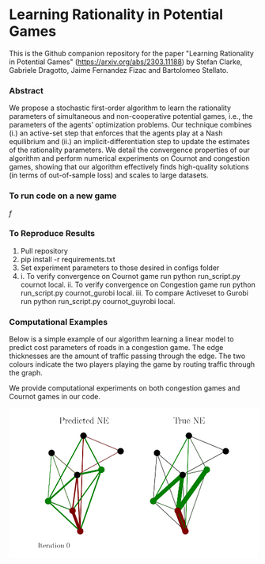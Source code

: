# Learning Rationality in Potential Games

This is the Github companion repository for the paper "Learning Rationality in Potential Games" (https://arxiv.org/abs/2303.11188) by Stefan Clarke, Gabriele Dragotto, Jaime Fernandez Fizac and Bartolomeo Stellato.

### Abstract
We propose a stochastic first-order algorithm to learn the rationality parameters of
simultaneous and non-cooperative potential games, i.e., the parameters of the agents’
optimization problems. Our technique combines (i.) an active-set step that enforces
that the agents play at a Nash equilibrium and (ii.) an implicit-differentiation step to
update the estimates of the rationality parameters. We detail the convergence properties of our algorithm and perform numerical experiments on Cournot and congestion
games, showing that our algorithm effectively finds high-quality solutions (in terms of
out-of-sample loss) and scales to large datasets.

### To run code on a new game
$f$

### To Reproduce Results
1. Pull repository
2. pip install -r requirements.txt
3. Set experiment parameters to those desired in configs folder
4. i. To verify convergence on Cournot game run python run_script.py cournot local.
   ii. To verify convergence on Congestion game run python run_script.py cournot_gurobi local.
   iii. To compare Activeset to Gurobi run python run_script.py cournot_guyrobi local.

### Computational Examples
Below is a simple example of our algorithm learning a linear model to predict cost parameters of roads in a congestion game. The edge thicknesses are the 
amount of traffic passing through the edge. The two colours indicate the two players playing the game by routing traffic through the graph.

We provide computational experiments on both congestion games and Cournot games in our code.

![size=0.5](https://github.com/stellatogrp/learning_rationality_in_potential_games/blob/master/animations/anmimation.gif)
